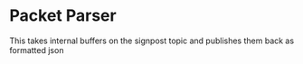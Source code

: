 Packet Parser
=======================

This takes internal buffers on the signpost topic and publishes
them back as formatted json
